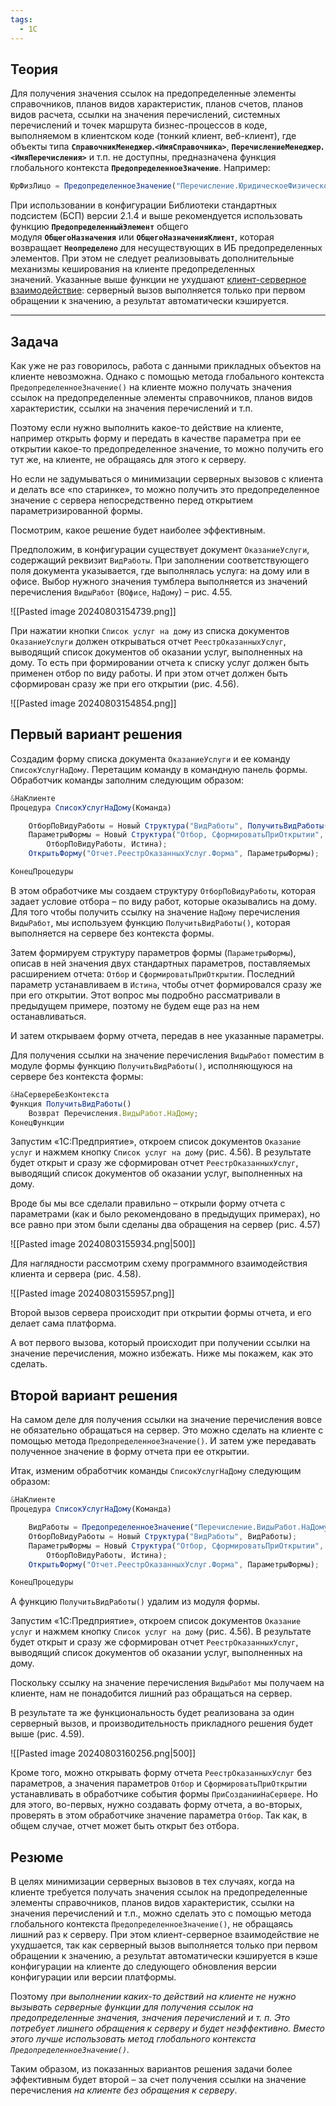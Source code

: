```yaml
---
tags:
  - 1С
---
```

## Теория

Для получения значения ссылок на предопределенные элементы справочников, планов видов характеристик, планов счетов, планов видов расчета, ссылки на значения перечислений, системных перечислений и точек маршрута бизнес-процессов в коде, выполняемом в клиентском коде (тонкий клиент, веб-клиент), где объекты типа **`СправочникМенеджер`.`<ИмяСправочника>`**, **`ПеречислениеМенеджер`.`<ИмяПеречисления>`** и т.п. не доступны, предназначена функция глобального контекста **`ПредопределенноеЗначение`**.
Например:

```js
ЮрФизЛицо = ПредопределенноеЗначение("Перечисление.ЮридическоеФизическоеЛицо.ЮридическоеЛицо");
```

При использовании в конфигурации Библиотеки стандартных подсистем (БСП) версии 2.1.4 и выше рекомендуется использовать функцию **`ПредопределенныйЭлемент`** общего модуля **`ОбщегоНазначения`** или **`ОбщегоНазначенияКлиент`**, которая возвращает **`Неопределено`** для несуществующих в ИБ предопределенных элементов. При этом не следует реализовывать дополнительные механизмы кеширования на клиенте предопределенных значений. Указанные выше функции не ухудшают [клиент-серверное взаимодействие](https://its.1c.ru/db/v8std/content/487/hdoc): серверный вызов выполняется только при первом обращении к значению, а результат автоматически кэшируется.

---
## Задача

Как уже не раз говорилось, работа с данными прикладных объектов на клиенте невозможна. Однако с помощью метода глобального контекста `ПредопределенноеЗначение()` на клиенте можно получать значения ссылок на предопределенные элементы справочников, планов видов характеристик, ссылки на значения перечислений и т.п.

Поэтому если нужно выполнить какое-то действие на клиенте, например открыть форму и передать в качестве параметра при ее открытии какое-то предопределенное значение, то можно получить его тут же, на клиенте, не обращаясь для этого к серверу.

Но если не задумываться о минимизации серверных вызовов с клиента и делать все «по старинке», то можно получить это предопределенное значение с сервера непосредственно перед открытием параметризированной формы.

Посмотрим, какое решение будет наиболее эффективным.

Предположим, в конфигурации существует документ `ОказаниеУслуги`, содержащий реквизит `ВидРаботы`. При заполнении соответствующего поля документа указывается, где выполнялась услуга: на дому или в офисе. Выбор нужного значения тумблера выполняется из значений перечисления `ВидыРабот` (`ВОфисе`, `НаДому`) – рис. 4.55.

![[Pasted image 20240803154739.png]]

При нажатии кнопки `Список услуг на дому` из списка документов `ОказаниеУслуги` должен открываться отчет `РеестрОказанныхУслуг`, выводящий список документов об оказании услуг, выполненных на дому. То есть при формировании отчета к списку услуг должен быть применен отбор по виду работы. И при этом отчет должен быть сформирован сразу же при его открытии (рис. 4.56).

![[Pasted image 20240803154854.png]]
## Первый вариант решения

Создадим форму списка документа `ОказаниеУслуги` и ее команду `СписокУслугНаДому`. Перетащим команду в командную панель формы. Обработчик команды заполним следующим образом:

```js
&НаКлиенте
Процедура СписокУслугНаДому(Команда)

	ОтборПоВидуРаботы = Новый Структура("ВидРаботы", ПолучитьВидРаботы());
	ПараметрыФормы = Новый Структура("Отбор, СформироватьПриОткрытии",
		ОтборПоВидуРаботы, Истина);
	ОткрытьФорму("Отчет.РеестрОказанныхУслуг.Форма", ПараметрыФормы);

КонецПроцедуры
```

В этом обработчике мы создаем структуру `ОтборПоВидуРаботы`, которая задает условие отбора – по виду работ, которые оказывались на дому. Для того чтобы получить ссылку на значение `НаДому` перечисления `ВидыРабот`, мы используем функцию `ПолучитьВидРаботы()`, которая выполняется на сервере без контекста формы.

Затем формируем структуру параметров формы (`ПараметрыФормы`), описав в ней значения двух стандартных параметров, поставляемых расширением отчета: `Отбор` и `СформироватьПриОткрытии`. Последний параметр устанавливаем в `Истина`, чтобы отчет формировался сразу же при его открытии. Этот вопрос мы подробно рассматривали в предыдущем примере, поэтому не будем еще раз на нем останавливаться.

И затем открываем форму отчета, передав в нее указанные параметры.

Для получения ссылки на значение перечисления `ВидыРабот` поместим в модуле формы функцию `ПолучитьВидРаботы()`, исполняющуюся на сервере без контекста формы:

```js
&НаСервереБезКонтекста
Функция ПолучитьВидРаботы()
	Возврат Перечисления.ВидыРабот.НаДому;
КонецФункции
```

Запустим «1С:Предприятие», откроем список документов `Оказание услуг` и нажмем кнопку `Список услуг на дому` (рис. 4.56). В результате будет открыт и сразу же сформирован отчет `РеестрОказанныхУслуг`, выводящий список документов об оказании услуг, выполненных на дому.

Вроде бы мы все сделали правильно – открыли форму отчета с параметрами (как и было рекомендовано в предыдущих примерах), но все равно при этом были сделаны два обращения на сервер (рис. 4.57)

![[Pasted image 20240803155934.png|500]]

Для наглядности рассмотрим схему программного взаимодействия клиента и сервера
(рис. 4.58).

![[Pasted image 20240803155957.png]]

Второй вызов сервера происходит при открытии формы отчета, и его делает сама платформа.

А вот первого вызова, который происходит при получении ссылки на значение перечисления, можно избежать. Ниже мы покажем, как это сделать.
## Второй вариант решения

На самом деле для получения ссылки на значение перечисления вовсе не обязательно обращаться на сервер. Это можно сделать на клиенте с помощью метода `ПредопределенноеЗначение()`. И затем уже передавать полученное значение в форму отчета при ее открытии.

Итак, изменим обработчик команды `СписокУслугНаДому` следующим образом:

```js
&НаКлиенте
Процедура СписокУслугНаДому(Команда)

	ВидРаботы = ПредопределенноеЗначение("Перечисление.ВидыРабот.НаДому");
	ОтборПоВидуРаботы = Новый Структура("ВидРаботы", ВидРаботы);
	ПараметрыФормы = Новый Структура("Отбор, СформироватьПриОткрытии",
		ОтборПоВидуРаботы, Истина);
	ОткрытьФорму("Отчет.РеестрОказанныхУслуг.Форма", ПараметрыФормы);

КонецПроцедуры
```

А функцию `ПолучитьВидРаботы()` удалим из модуля формы.

Запустим «1С:Предприятие», откроем список документов `Оказание услуг` и нажмем кнопку `Список услуг на дому` (рис. 4.56). В результате будет открыт и сразу же сформирован отчет `РеестрОказанныхУслуг`, выводящий список документов об оказании услуг, выполненных на дому.

Поскольку ссылку на значение перечисления `ВидыРабот` мы получаем на клиенте, нам не понадобится лишний раз обращаться на сервер.

В результате та же функциональность будет реализована за один серверный вызов, и производительность прикладного решения будет выше (рис. 4.59).

![[Pasted image 20240803160256.png|500]]

Кроме того, можно открывать форму отчета `РеестрОказанныхУслуг` без параметров, а значения параметров `Отбор` и `СформироватьПриОткрытии` устанавливать в обработчике события формы `ПриСозданииНаСервере`. Но для этого, во-первых, нужно создавать форму отчета, а во-вторых, проверять в этом обработчике значение параметра `Отбор`. Так как, в общем случае, отчет может быть открыт без отбора.
## Резюме

В целях минимизации серверных вызовов в тех случаях, когда на клиенте требуется получать значения ссылок на предопределенные элементы справочников, планов видов характеристик, ссылки на значения перечислений и т.п., можно сделать это с помощью метода глобального контекста `ПредопределенноеЗначение()`, не обращаясь лишний раз к серверу. При этом клиент-серверное взаимодействие не ухудшается, так как серверный вызов выполняется только при первом обращении к значению, а результат автоматически кэшируется в кэше конфигурации на клиенте до следующего обновления версии конфигурации или версии платформы.

Поэтому *при выполнении каких-то действий на клиенте не нужно вызывать серверные функции для получения ссылок на предопределенные значения, значения перечислений и*
*т. п. Это потребует лишнего обращения к серверу и будет неэффективно. Вместо этого лучше использовать метод глобального контекста `ПредопределенноеЗначение()`.*

Таким образом, из показанных вариантов решения задачи более эффективным будет
второй – за счет получения ссылки на значение перечисления *на клиенте без обращения к серверу*.
